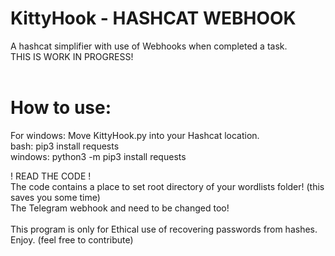# KittyHook - HASHCAT WEBHOOK
A hashcat simplifier with use of Webhooks when completed a task. <br />
THIS IS WORK IN PROGRESS! <br />
<br />
# How to use:
For windows: Move KittyHook.py into your Hashcat location. <br />
bash: pip3 install requests <br />
windows: python3 -m pip3 install requests <br />

! READ THE CODE ! <br />
The code contains a place to set root directory of your wordlists folder! (this saves you some time) <br />
The Telegram webhook <CHAT-ID> and <BOT-TOKEN> need to be changed too! <br />
<br />
This program is only for Ethical use of recovering passwords from hashes. <br />
Enjoy. (feel free to contribute) 
